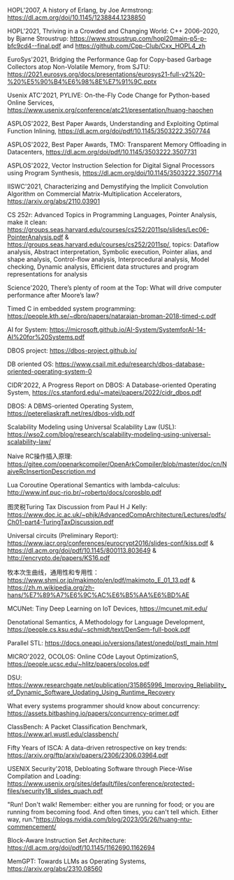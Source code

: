 HOPL'2007, A history of Erlang, by Joe Armstrong: <https://dl.acm.org/doi/10.1145/1238844.1238850>

HOPL'2021, Thriving in a Crowded and Changing World: C++ 2006–2020, by Bjarne Stroustrup: <https://www.stroustrup.com/hopl20main-p5-p-bfc9cd4--final.pdf> and <https://github.com/Cpp-Club/Cxx_HOPL4_zh>

EuroSys'2021, Bridging the Performance Gap for Copy-based Garbage Collectors atop Non-Volatile Memory, from SJTU: <https://2021.eurosys.org/docs/presentations/eurosys21-full-v2%20-%20%E5%90%B4%E6%98%8E%E7%91%9C.pptx>

Usenix ATC'2021, PYLIVE: On-the-Fly Code Change for Python-based Online Services, <https://www.usenix.org/conference/atc21/presentation/huang-haochen>

ASPLOS'2022, Best Paper Awards, Understanding and Exploiting Optimal Function Inlining, <https://dl.acm.org/doi/pdf/10.1145/3503222.3507744>

ASPLOS'2022, Best Paper Awards, TMO: Transparent Memory Offloading in Datacenters, <https://dl.acm.org/doi/pdf/10.1145/3503222.3507731>

ASPLOS'2022, Vector Instruction Selection for Digital Signal Processors using Program Synthesis, <https://dl.acm.org/doi/10.1145/3503222.3507714>

IISWC'2021, Characterizing and Demystifying the Implicit Convolution Algorithm on Commercial Matrix-Multiplication Accelerators, <https://arxiv.org/abs/2110.03901>

CS 252r: Advanced Topics in Programming Languages, Pointer Analysis, make it clean: <https://groups.seas.harvard.edu/courses/cs252/2011sp/slides/Lec06-PointerAnalysis.pdf> & <https://groups.seas.harvard.edu/courses/cs252/2011sp/>, topics: Dataflow analysis, Abstract interpretation, Symbolic execution, Pointer alias, and shape analysis, Control-flow analysis, Interprocedural analysis, Model checking, Dynamic analysis, Efficient data structures and program representations for analysis

Science'2020, There’s plenty of room at the Top: What will drive computer performance after Moore’s law?

Timed C in embedded system programming: <https://people.kth.se/~dbro/papers/natarajan-broman-2018-timed-c.pdf>

AI for System: <https://microsoft.github.io/AI-System/SystemforAI-14-AI%20for%20Systems.pdf>

DBOS project: <https://dbos-project.github.io/>

DB oriented OS: <https://www.csail.mit.edu/research/dbos-database-oriented-operating-system-0>

CIDR'2022, A Progress Report on DBOS: A Database-oriented Operating System, <https://cs.stanford.edu/~matei/papers/2022/cidr_dbos.pdf>

DBOS: A DBMS-oriented Operating System, https://petereliaskraft.net/res/dbos-vldb.pdf

Scalability Modeling using Universal Scalability Law (USL): <https://wso2.com/blog/research/scalability-modeling-using-universal-scalability-law/>

Naive RC操作插入原理: <https://gitee.com/openarkcompiler/OpenArkCompiler/blob/master/doc/cn/NaiveRcInsertionDescription.md>

Lua Coroutine Operational Semantics with lambda-calculus: <http://www.inf.puc-rio.br/~roberto/docs/corosblp.pdf>

图灵税Turing Tax Discussion from Paul H J Kelly: <https://www.doc.ic.ac.uk/~phjk/AdvancedCompArchitecture/Lectures/pdfs/Ch01-part4-TuringTaxDiscussion.pdf>

Universal circuits (Preliminary Report): <https://www.iacr.org/conferences/eurocrypt2016/slides-conf/kiss.pdf> & <https://dl.acm.org/doi/pdf/10.1145/800113.803649> & <http://encrypto.de/papers/KS16.pdf>

牧本次生曲线，通用性和专用性： <https://www.shmj.or.jp/makimoto/en/pdf/makimoto_E_01_13.pdf> & <https://zh.m.wikipedia.org/zh-hans/%E7%89%A7%E6%9C%AC%E6%B5%AA%E6%BD%AE>

MCUNet: Tiny Deep Learning on IoT Devices, <https://mcunet.mit.edu/>

Denotational Semantics, A Methodology for Language Development, <https://people.cs.ksu.edu/~schmidt/text/DenSem-full-book.pdf>

Parallel STL: <https://docs.oneapi.io/versions/latest/onedpl/pstl_main.html>

MICRO'2022, OCOLOS: Online COde Layout OptimizationS, <https://people.ucsc.edu/~hlitz/papers/ocolos.pdf>

DSU: <https://www.researchgate.net/publication/315865996_Improving_Reliability_of_Dynamic_Software_Updating_Using_Runtime_Recovery>

What every systems programmer should know about concurrency: <https://assets.bitbashing.io/papers/concurrency-primer.pdf>

ClassBench: A Packet Classification Benchmark, <https://www.arl.wustl.edu/classbench/>

Fifty Years of ISCA: A data-driven retrospective on key trends: <https://arxiv.org/ftp/arxiv/papers/2306/2306.03964.pdf>

USENIX Security'2018,  Debloating Software through Piece-Wise Compilation and Loading: <https://www.usenix.org/sites/default/files/conference/protected-files/security18_slides_quach.pdf>

"Run! Don't walk! Remember: either you are running for food; or you are running from becoming food. And often times, you can't tell which. Either way, run."<https://blogs.nvidia.com/blog/2023/05/26/huang-ntu-commencement/>

Block-Aware Instruction Set Architecture: <https://dl.acm.org/doi/pdf/10.1145/1162690.1162694>

MemGPT: Towards LLMs as Operating Systems, <https://arxiv.org/abs/2310.08560>
